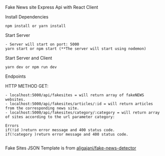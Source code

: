 Fake News site Express Api with React Client

Install Dependencies

```
npm install or yarn install
```

Start Server

```
- Server will start on port: 5000
yarn start or npm start (**The server will start using nodemon)
```

Start Server and Client

```
yarn dev or npm run dev
```

Endpoints

HTTP METHOD GET:

```
- localhost:5000/api/fakesites = will return array of fakeNEWS websites.
- localhost:5000/api/fakesites/articles/:id = will return articles from the corresponding news site.
- localhost:5000/api/fakesites/category/:category = will return array of sites according to the url parameter category:

Errors
if(!id )return error message and 400 status code.
if(!category )return error message and 400 status code.


```

Fake Sites JSON Template is from [aligajani/fake-news-detector](https://github.com/aligajani/fake-news-detector)

